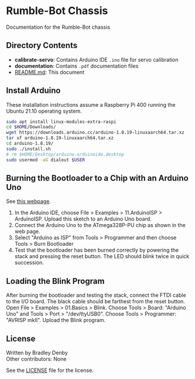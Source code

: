 # Rumble-Bot Chassis

Documentation for the Rumble-Bot chassis

## Directory Contents

* **calibrate-servo**: Contains Arduino IDE `.ino` file for servo calibration
* **documentation**: Contains `.pdf` documentation files
* [README.md](README.md): This document

## Install Arduino

These installation instructions assume a Raspberry Pi 400 running the Ubuntu
21.10 operating system.

```bash
sudo apt install linux-modules-extra-raspi
cd $HOME/Downloads/
wget https://downloads.arduino.cc/arduino-1.8.19-linuxaarch64.tar.xz
tar xf arduino-1.8.19-linuxaarch64.tar.xz
cd arduino-1.8.19/
sudo ./install.sh
# rm $HOME/Desktop/arduino-arduinoide.desktop
sudo usermod -aG dialout $USER
```

## Burning the Bootloader to a Chip with an Arduino Uno

See
[this webpage](https://docs.arduino.cc/built-in-examples/arduino-isp/ArduinoToBreadboard).

1. In the Arduino IDE, choose File > Examples > 11.ArduinoISP > ArduinoISP.
   Upload this sketch to an Arduino Uno board.
2. Connect the Arduino Uno to the ATmega328P-PU chip as shown in the web page.
3. Select "Arduino as ISP" from Tools > Programmer and then choose
   Tools > Burn Bootloader
4. Test that the bootloader has been burned correctly by powering the stack and
   pressing the reset button. The LED should blink twice in quick succession.

## Loading the Blink Program

After burning the bootloader and testing the stack, connect the FTDI cable to
the I/O board. The black cable should be farthest from the reset button. Open
File > Examples > 01.Basics > Blink. Choose Tools > Board: "Arduino Uno" and
Tools > Port > "/dev/ttyUSB0". Choose Tools > Programmer: "AVRISP mkII". Upload
the Blink program.

## License

Written by Bradley Denby  
Other contributors: None

See the [LICENSE](LICENSE) file for the license.
